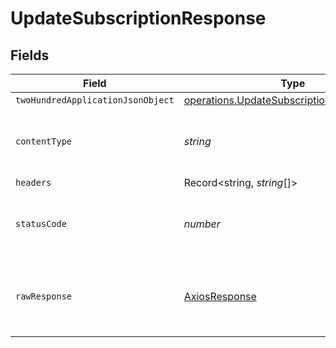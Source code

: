 # UpdateSubscriptionResponse


## Fields

| Field                                                                                                  | Type                                                                                                   | Required                                                                                               | Description                                                                                            |
| ------------------------------------------------------------------------------------------------------ | ------------------------------------------------------------------------------------------------------ | ------------------------------------------------------------------------------------------------------ | ------------------------------------------------------------------------------------------------------ |
| `twoHundredApplicationJsonObject`                                                                      | [operations.UpdateSubscriptionResponseBody](../../models/operations/updatesubscriptionresponsebody.md) | :heavy_minus_sign:                                                                                     | OK                                                                                                     |
| `contentType`                                                                                          | *string*                                                                                               | :heavy_check_mark:                                                                                     | HTTP response content type for this operation                                                          |
| `headers`                                                                                              | Record<string, *string*[]>                                                                             | :heavy_minus_sign:                                                                                     | N/A                                                                                                    |
| `statusCode`                                                                                           | *number*                                                                                               | :heavy_check_mark:                                                                                     | HTTP response status code for this operation                                                           |
| `rawResponse`                                                                                          | [AxiosResponse](https://axios-http.com/docs/res_schema)                                                | :heavy_minus_sign:                                                                                     | Raw HTTP response; suitable for custom response parsing                                                |